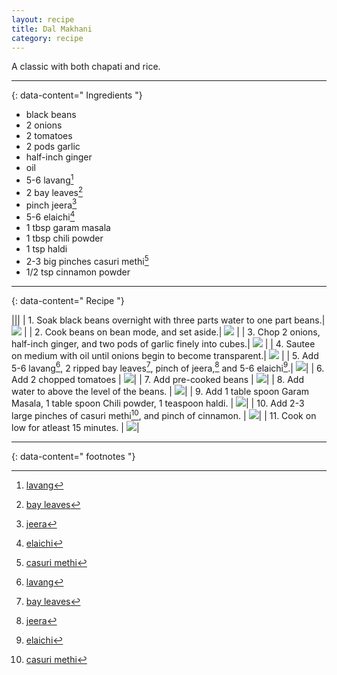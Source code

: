 ```yaml
---
layout: recipe
title: Dal Makhani
category: recipe
---
```


A classic with both chapati and rice. 

---
{: data-content=" Ingredients "}

- black beans
- 2 onions
- 2 tomatoes
- 2 pods garlic
- half-inch ginger
- oil
- 5-6 lavang[^1]
- 2 bay leaves[^2]
- pinch jeera[^3]
- 5-6 elaichi[^4]
- 1 tbsp garam masala
- 1 tbsp chili powder
- 1 tsp haldi
- 2-3 big pinches casuri methi[^5]
- 1/2 tsp cinnamon powder

---
{: data-content=" Recipe "}

|<img src="https://raw.githubusercontent.com/abadari3/abadari3.github.io/master/_images/dalmakhani0.png" style="width: 0%;height: 0;">|<img src="https://raw.githubusercontent.com/abadari3/abadari3.github.io/master/_images/dalmakhani0.png" style="width: 0%;height: 0;">|
| 1. Soak black beans overnight with three parts water to one part beans.| <img src="https://raw.githubusercontent.com/abadari3/abadari3.github.io/master/_images/dalmakhani0.png" > |
| 2. Cook beans on bean mode, and set aside.| <img src="https://raw.githubusercontent.com/abadari3/abadari3.github.io/master/_images/beanmode.png"  class="floatright"> |
| 3. Chop 2 onions, half-inch ginger, and two pods of garlic finely into cubes.| <img src="https://raw.githubusercontent.com/abadari3/abadari3.github.io/master/_images/dalmakhani1.png"> |
| 4. Sautee on medium with oil until onions begin to become transparent.| <img src="https://raw.githubusercontent.com/abadari3/abadari3.github.io/master/_images/dalmakhani2.png"> |
| 5. Add 5-6 lavang[^1], 2 ripped bay leaves[^2], pinch of jeera,[^3] and 5-6 elaichi[^4].| <img src="https://raw.githubusercontent.com/abadari3/abadari3.github.io/master/_images/dalmakhani3.png">|
| 6. Add 2 chopped tomatoes | <img src="https://raw.githubusercontent.com/abadari3/abadari3.github.io/master/_images/dalmakhani4.png">|
| 7. Add pre-cooked beans | <img src="https://raw.githubusercontent.com/abadari3/abadari3.github.io/master/_images/dalmakhani5.png">|
| 8. Add water to above the level of the beans. | <img src="https://raw.githubusercontent.com/abadari3/abadari3.github.io/master/_images/dalmakhani6.png">|
| 9. Add 1 table spoon Garam Masala, 1 table spoon Chili powder, 1 teaspoon haldi. | <img src="https://raw.githubusercontent.com/abadari3/abadari3.github.io/master/_images/garammasala.png">|
| 10. Add 2-3 large pinches of casuri methi[^5], and pinch of cinnamon. | <img src="https://raw.githubusercontent.com/abadari3/abadari3.github.io/master/_images/dalmakhani7.png">|
| 11. Cook on low for atleast 15 minutes. | <img src="https://raw.githubusercontent.com/abadari3/abadari3.github.io/master/_images/dalmakhani8.png">|


---
{: data-content=" footnotes "}

[^1]: [lavang](/ingredients#lavang)
[^2]: [bay leaves](/ingredients#bay-leaves)
[^3]: [jeera](/ingredients#jeera)
[^4]: [elaichi](/ingredients#elaichi)
[^5]: [casuri methi](/ingredients#carusimethi)